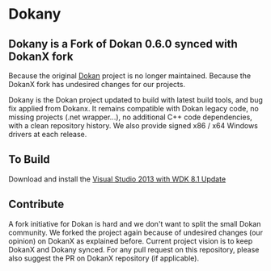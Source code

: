 # Dokany

## Dokany is a Fork of Dokan 0.6.0 synced with DokanX fork
Because the original [Dokan](http://dokan-dev.net/en/docs/) project is no longer maintained.
Because the DokanX fork has undesired changes for our projects.

Dokany is the Dokan project updated to build with latest build tools, and bug fix applied from Dokanx. It remains compatible with Dokan legacy code, no missing projects (.net wrapper...), no additional C++ code dependencies, with a clean repository history.
We also provide signed x86 / x64 Windows drivers at each release.

## To Build
Download and install the [Visual Studio 2013 with WDK 8.1 Update](https://msdn.microsoft.com/en-us/windows/hardware/gg454513.aspx)

## Contribute
A fork initiative for Dokan is hard and we don't want to split the small Dokan community. We forked the project again because of undesired changes (our opinion) on DokanX as explained before.
Current project vision is to keep DokanX and Dokany synced. For any pull request on this repository, please also suggest the PR on DokanX repository (if applicable).